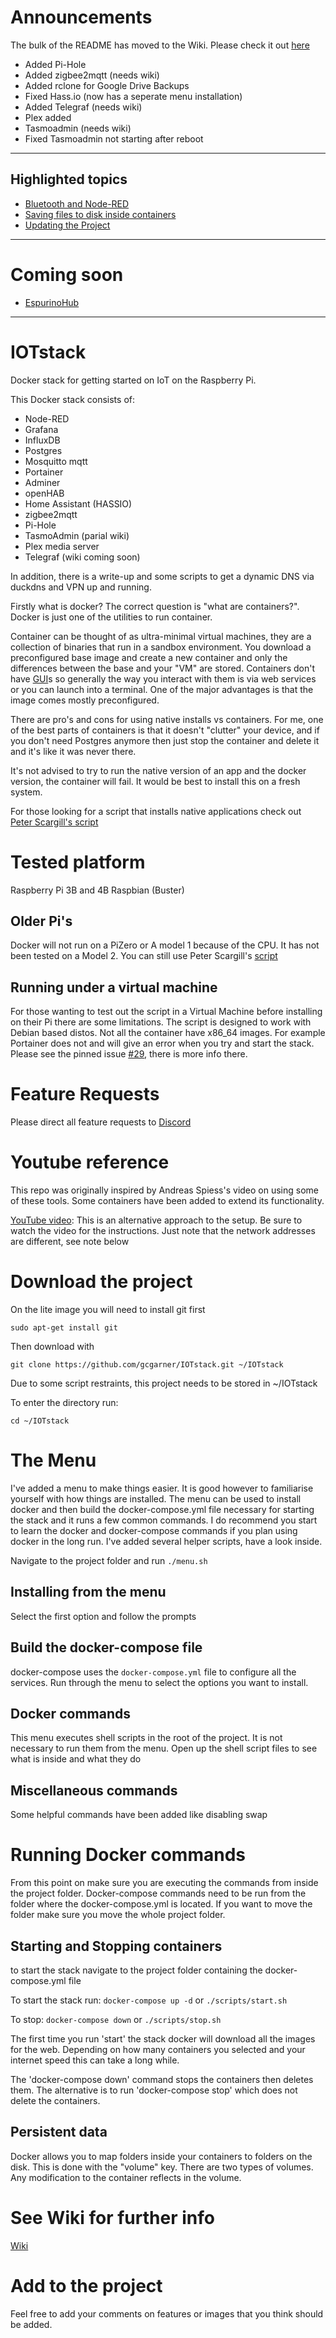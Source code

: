 # Announcements 
The bulk of the README has moved to the Wiki. Please check it out [here](https://github.com/gcgarner/IOTstack/wiki)
* Added Pi-Hole
* Added zigbee2mqtt (needs wiki)
* Added rclone for Google Drive Backups
* Fixed Hass.io (now has a seperate menu installation) 
* Added Telegraf (needs wiki)
* Plex added
* Tasmoadmin (needs wiki)
* Fixed Tasmoadmin not starting after reboot

***
## Highlighted topics
* [Bluetooth and Node-RED](https://github.com/gcgarner/IOTstack/wiki/Node-RED#using-bluetooth)
* [Saving files to disk inside containers](https://github.com/gcgarner/IOTstack/wiki/Node-RED#sharing-files-between-node-red-and-the-host)
* [Updating the Project](https://github.com/gcgarner/IOTstack/wiki/Updating-the-Project)

 ***
# Coming soon
- [EspurinoHub](https://hub.docker.com/r/humbertosales/espruinohub-docker-rpi)
***

# IOTstack
Docker stack for getting started on IoT on the Raspberry Pi.

This Docker stack consists of:
  * Node-RED
  * Grafana
  * InfluxDB
  * Postgres
  * Mosquitto mqtt
  * Portainer
  * Adminer
  * openHAB
  * Home Assistant (HASSIO)
  * zigbee2mqtt
  * Pi-Hole
  * TasmoAdmin (parial wiki)
  * Plex media server
  * Telegraf (wiki coming soon)

In addition, there is a write-up and some scripts to get a dynamic DNS via duckdns and VPN up and running.

Firstly what is docker? The correct question is "what are containers?". Docker is just one of the utilities to run container.

Container can be thought of as ultra-minimal virtual machines, they are a collection of binaries that run in a sandbox environment. You download a preconfigured base image and create a new container and only the differences between the base and your "VM" are stored.
Containers don't have [GUI](https://en.wikipedia.org/wiki/Graphical_user_interface)s so generally the way you interact with them is via web services or you can launch into a terminal.
One of the major advantages is that the image comes mostly preconfigured.  

There are pro's and cons for using native installs vs containers. For me, one of the best parts of containers is that it doesn't "clutter" your device, and if you don't need Postgres anymore then just stop the container and delete it and it's like it was never there.

It's not advised to try to run the native version of an app and the docker version, the container will fail. It would be best to install this on a fresh system.

For those looking for a script that installs native applications check out [Peter Scargill's script](https://tech.scargill.net/the-script/)
  
# Tested platform
Raspberry Pi 3B and 4B Raspbian (Buster)

## Older Pi's
Docker will not run on a PiZero or A model 1 because of the CPU. It has not been tested on a Model 2. You can still use Peter Scargill's [script](https://tech.scargill.net/the-script/)

## Running under a virtual machine
For those wanting to test out the script in a Virtual Machine before installing on their Pi there are some limitations. The script is designed to work with Debian based distos. Not all the container have x86_64 images. For example Portainer does not and will give an error when you try and start the stack. Please see the pinned issue [#29](https://github.com/gcgarner/IOTstack/issues/29), there is more info there.

# Feature Requests
Please direct all feature requests to [Discord](https://discord.gg/W45tD83)
  
# Youtube reference
This repo was originally inspired by Andreas Spiess's video on using some of these tools. Some containers have been added to extend its functionality.

[YouTube video](https://www.youtube.com/watch?v=JdV4x925au0): This is an alternative approach to the setup. Be sure to watch the video for the instructions. Just note that the network addresses are different, see note below

# Download the project

On the lite image you will need to install git first 
```
sudo apt-get install git
```
Then download with
```
git clone https://github.com/gcgarner/IOTstack.git ~/IOTstack
```
Due to some script restraints, this project needs to be stored in ~/IOTstack

To enter the directory run:
```
cd ~/IOTstack
```
# The Menu
I've added a menu to make things easier. It is good however to familiarise yourself with how things are installed.
The menu can be used to install docker and then build the docker-compose.yml file necessary for starting the stack and it runs a few common commands. I do recommend you start to learn the docker and docker-compose commands if you plan using docker in the long run. I've added several helper scripts, have a look inside.

Navigate to the project folder and run `./menu.sh`

## Installing from the menu
Select the first option and follow the prompts

## Build the docker-compose file
docker-compose uses the `docker-compose.yml` file to configure all the services. Run through the menu to select the options you want to install.

## Docker commands
This menu executes shell scripts in the root of the project. It is not necessary to run them from the menu. Open up the shell script files to see what is inside and what they do

## Miscellaneous commands
Some helpful commands have been added like disabling swap

# Running Docker commands
From this point on make sure you are executing the commands from inside the project folder. Docker-compose commands need to be run from the folder where the docker-compose.yml is located. If you want to move the folder make sure you move the whole project folder.

## Starting and Stopping containers
to start the stack navigate to the project folder containing the docker-compose.yml file

To start the stack run:
`docker-compose up -d` or `./scripts/start.sh`

To stop:
`docker-compose down` or `./scripts/stop.sh`

The first time you run 'start' the stack docker will download all the images for the web. Depending on how many containers you selected and your internet speed this can take a long while.

The 'docker-compose down' command stops the containers then deletes them. The alternative is to run 'docker-compose stop' which does not delete the containers.

## Persistent data
Docker allows you to map folders inside your containers to folders on the disk. This is done with the "volume" key. There are two types of volumes. Any modification to the container reflects in the volume.

# See Wiki for further info
[Wiki](https://github.com/gcgarner/IOTstack/wiki)


# Add to the project
Feel free to add your comments on features or images that you think should be added.
